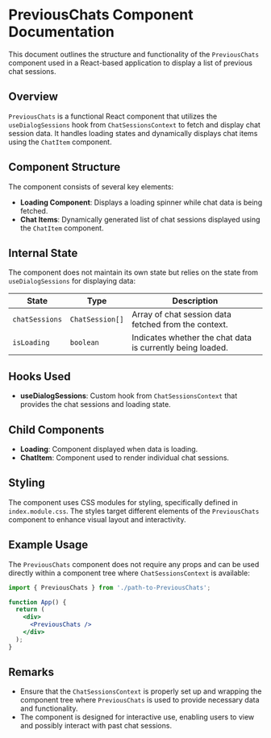 # PreviousChats Component Documentation

This document outlines the structure and functionality of the `PreviousChats` component used in a React-based application to display a list of previous chat sessions.

## Overview

`PreviousChats` is a functional React component that utilizes the `useDialogSessions` hook from `ChatSessionsContext` to fetch and display chat session data. It handles loading states and dynamically displays chat items using the `ChatItem` component.

## Component Structure

The component consists of several key elements:

- **Loading Component**: Displays a loading spinner while chat data is being fetched.
- **Chat Items**: Dynamically generated list of chat sessions displayed using the `ChatItem` component.

## Internal State

The component does not maintain its own state but relies on the state from `useDialogSessions` for displaying data:

| State         | Type            | Description                                  |
|---------------|-----------------|----------------------------------------------|
| `chatSessions`| `ChatSession[]` | Array of chat session data fetched from the context. |
| `isLoading`   | `boolean`       | Indicates whether the chat data is currently being loaded. |

## Hooks Used

- **useDialogSessions**: Custom hook from `ChatSessionsContext` that provides the chat sessions and loading state.

## Child Components

- **Loading**: Component displayed when data is loading.
- **ChatItem**: Component used to render individual chat sessions.

## Styling

The component uses CSS modules for styling, specifically defined in `index.module.css`. The styles target different elements of the `PreviousChats` component to enhance visual layout and interactivity.

## Example Usage

The `PreviousChats` component does not require any props and can be used directly within a component tree where `ChatSessionsContext` is available:

```jsx
import { PreviousChats } from './path-to-PreviousChats';

function App() {
  return (
    <div>
      <PreviousChats />
    </div>
  );
}
```

## Remarks

- Ensure that the `ChatSessionsContext` is properly set up and wrapping the component tree where `PreviousChats` is used to provide necessary data and functionality.
- The component is designed for interactive use, enabling users to view and possibly interact with past chat sessions.

